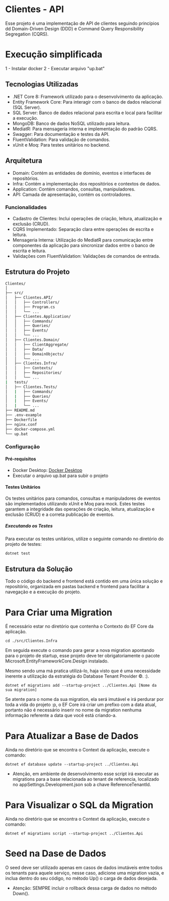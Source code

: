 # Clientes - API

Esse projeto é uma implementação de API de clientes seguindo princípios dd Domain-Driven Design (DDD) e Command Query Responsibility Segregation (CQRS).

# Execução simplificada

1 - Instalar docker
2 - Executar arquivo "up.bat"

## Tecnologias Utilizadas

- .NET Core 8: Framework utilizado para o desenvolvimento da aplicação.
- Entity Framework Core: Para interagir com o banco de dados relacional (SQL Server).
- SQL Server: Banco de dados relacional para escrita e local para facilitar a execução.
- MongoDB: Banco de dados NoSQL utilizado para leitura.
- MediatR: Para mensageria interna e implementação do padrão CQRS.
- Swagger: Para documentação e testes da API.
- FluentValidation: Para validação de comandos.
- xUnit e Moq: Para testes unitários no backend.

## Arquitetura

- Domain: Contém as entidades de domínio, eventos e interfaces de repositórios.
- Infra: Contém a implementação dos repositórios e contextos de dados.
- Application: Contém comandos, consultas, manipuladores.
- API: Camada de apresentação, contém os controladores.

### Funcionalidades

- Cadastro de Clientes: Inclui operações de criação, leitura, atualização e exclusão (CRUD).
- CQRS Implementado: Separação clara entre operações de escrita e leitura.
- Mensageria Interna: Utilização do MediatR para comunicação entre componentes da aplicação para sincronizar dados entre o banco de escrita e leitura.
- Validações com FluentValidation: Validações de comandos de entrada.

## Estrutura do Projeto

```sh
Clientes/
│
├── src/
│   ├── Clientes.API/
│   │   ├── Controllers/
│   │   ├── Program.cs
│   │   └── ...
│   ├── Clientes.Application/
│   │   ├── Commands/
│   │   ├── Queries/
│   │   ├── Events/
│   │   └── ...
│   ├── Clientes.Domain/
│   │   ├── ClientAggregate/
│   │   ├── Data/
│   │   ├── DomainObjects/
│   │   └── ...
│   ├── Clientes.Infra/
│   │   ├── Contexts/
│   │   ├── Repositories/
│   │   └── ...
|   tests/
│   ├── Clientes.Tests/
│   |   ├── Commands/
│   |   ├── Queries/
│   |   ├── Events/
│   |   └── ...
├── README.md
├── .env-example
├── Dockerfile
├── nginx.conf
├── docker-compose.yml
└── up.bat
```

### Configuração

#### Pré-requisitos

- Docker Desktop: [Docker Desktop](https://www.docker.com/products/docker-desktop)
- Executar o arquivo up.bat para subir o projeto

#### Testes Unitários

Os testes unitários para comandos, consultas e manipuladores de eventos são implementados utilizando xUnit e Moq para mock. Estes testes garantem a integridade das operações de criação, leitura, atualização e exclusão (CRUD) e a correta publicação de eventos.

##### Executando os Testes

Para executar os testes unitários, utilize o seguinte comando no diretório do projeto de testes:

```sh
dotnet test
```

## Estrutura da Solução
Todo o código do backend e frontend está contido em uma única solução e repositório, organizada em pastas backend e frontend para facilitar a navegação e a execução do projeto.

# Para Criar uma Migration
É necessário estar no diretório que contenha o Contexto do EF Core da aplicação.

`cd ./src/Clientes.Infra`

Em seguida execute o comando para gerar a nova migration apontando para o projeto de startup, esse projeto deve ter obrigatoriamente o pacote Microsoft.EntityFrameworkCore.Design instalado.

Mesmo sendo uma má pratica utilizá-lo, haja visto que é uma necessidade inerente a utilização da estratégia do Database Tenant Provider ©. :).

`dotnet ef migrations add --startup-project ../Clientes.Api [Nome da sua migration]`

Se atente para o nome da sua migration, ela será imutável e irá perdurar por toda a vida do projeto :p, o EF Core irá criar um prefixo com a data atual, portanto não é necessário inserir no nome da migration nenhuma informação referente a data que você está criando-a.

# Para Atualizar a Base de Dados
Ainda no diretório que se encontra o Context da aplicação, execute o comando:

`dotnet ef database update --startup-project ../Clientes.Api`

* Atenção, em ambiente de desenvolvimento esse script irá executar as migrations para a base relacionada ao tenant de referencia, localizado no appSettings.Development.json sob a chave ReferenceTenantId.

# Para Visualizar o SQL da Migration
Ainda no diretório que se encontra o Context da aplicação, execute o comando:

`dotnet ef migrations script --startup-project ../Clientes.Api`

# Seed na Dase de Dados
O seed deve ser utilizado apenas em casos de dados imutáveis entre todos os tenants para aquele serviço, nesse caso, adicione uma migration vazia, e inclua dentro do seu código, no método Up() o carga de dados desejada.
* Atenção: SEMPRE incluir o rollback dessa carga de dados no método Down().
